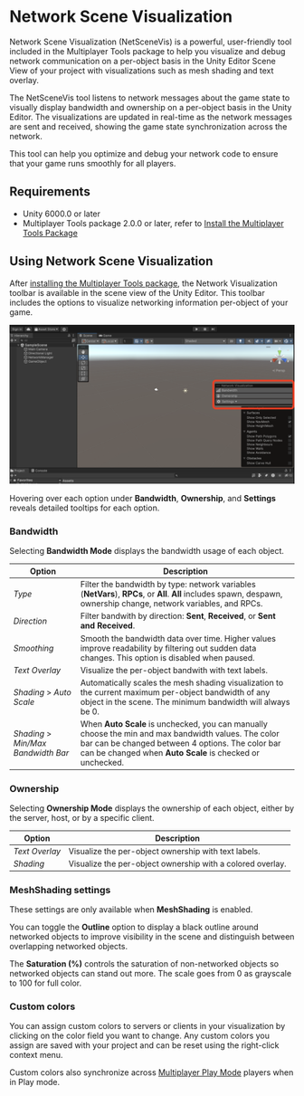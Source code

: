 # Network Scene Visualization

Network Scene Visualization (NetSceneVis) is a powerful, user-friendly tool included in the Multiplayer Tools package to help you visualize and debug network communication on a per-object basis in the Unity Editor Scene View of your project with visualizations such as mesh shading and text overlay.

The NetSceneVis tool listens to network messages about the game state to visually display bandwidth and ownership on a per-object basis in the Unity Editor. The visualizations are updated in real-time as the network messages are sent and received, showing the game state synchronization across the network.

This tool can help you optimize and debug your network code to ensure that your game runs smoothly for all players.

## Requirements

- Unity 6000.0 or later
- Multiplayer Tools package 2.0.0 or later, refer to [Install the Multiplayer Tools Package](install-tools.md)

## Using Network Scene Visualization

After [installing the Multiplayer Tools package](#requirements), the Network Visualization toolbar is available in the scene view of the Unity Editor. This toolbar includes the options to visualize networking information per-object of your game.

![Screenshot of the Network Scene Visualization toolbar in the scene view of the Unity Editor](images/netscenevis-1.png)

Hovering over each option under **Bandwidth**, **Ownership**, and **Settings** reveals detailed tooltips for each option.

### Bandwidth

Selecting **Bandwidth Mode** displays the bandwidth usage of each object.

| Option | Description |
|---|---|
| *Type* | Filter the bandwidth by type: network variables (**NetVars**), **RPCs**, or **All**. **All** includes spawn, despawn, ownership change, network variables, and RPCs. |
| *Direction* | Filter bandwith by direction: **Sent**, **Received**, or **Sent and Received**. |
| *Smoothing* | Smooth the bandwidth data over time. Higher values improve readability by filtering out sudden data changes. This option is disabled when paused. |
| *Text Overlay* | Visualize the per-object bandwith with text labels. |
| *Shading* > *Auto Scale* | Automatically scales the mesh shading visualization to the current maximum per-object bandwidth of any object in the scene. The minimum bandwidth will always be 0. |
| *Shading* > *Min/Max Bandwidth Bar* | When **Auto Scale** is unchecked, you can manually choose the min and max bandwidth values. The color bar can be changed between 4 options. The color bar can be changed when **Auto Scale** is checked or unchecked. |

### Ownership

Selecting **Ownership Mode** displays the ownership of each object, either by the server, host, or by a specific client.

| Option | Description |
|---|---|
| *Text Overlay* | Visualize the per-object ownership with text labels. |
| *Shading* | Visualize the per-object ownership with a colored overlay. |

### **MeshShading** settings

These settings are only available when **MeshShading** is enabled.

You can toggle the **Outline** option to display a black outline around networked objects to improve visibility in the scene and distinguish between overlapping networked objects.

The **Saturation (%)** controls the saturation of non-networked objects so networked objects can stand out more. The scale goes from 0 as grayscale to 100 for full color.

### Custom colors

You can assign custom colors to servers or clients in your visualization by clicking on the color field you want to change. Any custom colors you assign are saved with your project and can be reset using the right-click context menu.

Custom colors also synchronize across [Multiplayer Play Mode](https://docs.unity3d.com/Packages/com.unity.multiplayer.playmode@latest?subfolder=/manual/index.html) players when in Play mode.
